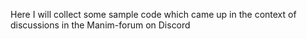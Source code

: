 Here I will collect some sample code which came up in the context of discussions in the Manim-forum on Discord
